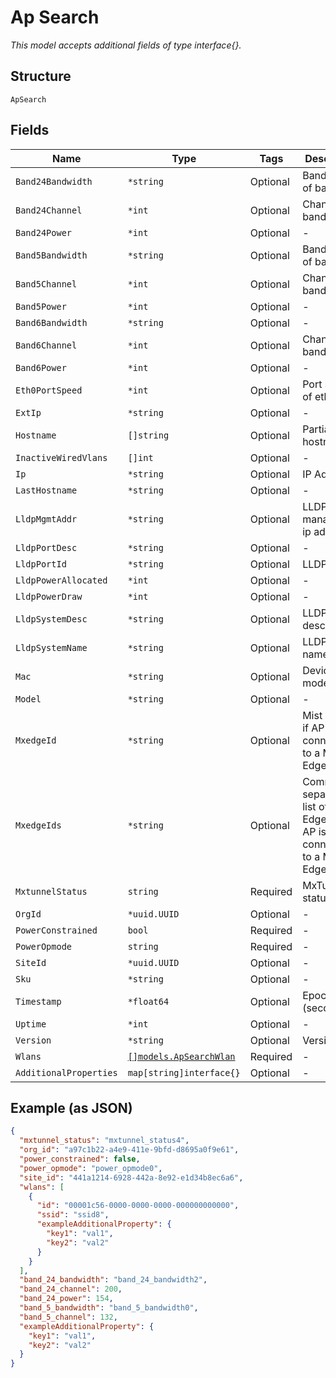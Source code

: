 
# Ap Search

*This model accepts additional fields of type interface{}.*

## Structure

`ApSearch`

## Fields

| Name | Type | Tags | Description |
|  --- | --- | --- | --- |
| `Band24Bandwidth` | `*string` | Optional | Bandwidth of band_24 |
| `Band24Channel` | `*int` | Optional | Channel of band_24 |
| `Band24Power` | `*int` | Optional | - |
| `Band5Bandwidth` | `*string` | Optional | Bandwidth of band_5 |
| `Band5Channel` | `*int` | Optional | Channel of band_5 |
| `Band5Power` | `*int` | Optional | - |
| `Band6Bandwidth` | `*string` | Optional | - |
| `Band6Channel` | `*int` | Optional | Channel of band_6 |
| `Band6Power` | `*int` | Optional | - |
| `Eth0PortSpeed` | `*int` | Optional | Port speed of eth0 |
| `ExtIp` | `*string` | Optional | - |
| `Hostname` | `[]string` | Optional | Partial / full hostname |
| `InactiveWiredVlans` | `[]int` | Optional | - |
| `Ip` | `*string` | Optional | IP Address |
| `LastHostname` | `*string` | Optional | - |
| `LldpMgmtAddr` | `*string` | Optional | LLDP management ip address |
| `LldpPortDesc` | `*string` | Optional | - |
| `LldpPortId` | `*string` | Optional | LLDP port id |
| `LldpPowerAllocated` | `*int` | Optional | - |
| `LldpPowerDraw` | `*int` | Optional | - |
| `LldpSystemDesc` | `*string` | Optional | LLDP system description |
| `LldpSystemName` | `*string` | Optional | LLDP system name |
| `Mac` | `*string` | Optional | Device model |
| `Model` | `*string` | Optional | - |
| `MxedgeId` | `*string` | Optional | Mist Edge id, if AP is connecting to a Mist Edge |
| `MxedgeIds` | `*string` | Optional | Comma separated list of Mist Edge ids, if AP is connecting to a Mist Edge |
| `MxtunnelStatus` | `string` | Required | MxTunnel status |
| `OrgId` | `*uuid.UUID` | Optional | - |
| `PowerConstrained` | `bool` | Required | - |
| `PowerOpmode` | `string` | Required | - |
| `SiteId` | `*uuid.UUID` | Optional | - |
| `Sku` | `*string` | Optional | - |
| `Timestamp` | `*float64` | Optional | Epoch (seconds) |
| `Uptime` | `*int` | Optional | - |
| `Version` | `*string` | Optional | Version |
| `Wlans` | [`[]models.ApSearchWlan`](../../doc/models/ap-search-wlan.md) | Required | - |
| `AdditionalProperties` | `map[string]interface{}` | Optional | - |

## Example (as JSON)

```json
{
  "mxtunnel_status": "mxtunnel_status4",
  "org_id": "a97c1b22-a4e9-411e-9bfd-d8695a0f9e61",
  "power_constrained": false,
  "power_opmode": "power_opmode0",
  "site_id": "441a1214-6928-442a-8e92-e1d34b8ec6a6",
  "wlans": [
    {
      "id": "00001c56-0000-0000-0000-000000000000",
      "ssid": "ssid8",
      "exampleAdditionalProperty": {
        "key1": "val1",
        "key2": "val2"
      }
    }
  ],
  "band_24_bandwidth": "band_24_bandwidth2",
  "band_24_channel": 200,
  "band_24_power": 154,
  "band_5_bandwidth": "band_5_bandwidth0",
  "band_5_channel": 132,
  "exampleAdditionalProperty": {
    "key1": "val1",
    "key2": "val2"
  }
}
```

